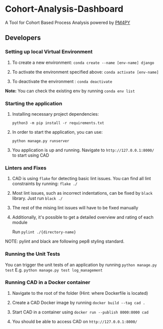 # Cohort-Analysis-Dashboard

A Tool for Cohort Based Process Analysis powered by [PM4PY](https://pm4py.fit.fraunhofer.de/)

## Developers

### Setting up local Virtual Environment

1. To create a new environment: `conda create --name [env-name] django`

2. To activate the environment specified above: `conda activate [env-name]`

3. To deactivate the environment : `conda deactivate`

**Note:** You can check the existing env by running `conda env list`

### Starting the application

1. Installing necessary project dependencies:

   `python3 -m pip install -r requirements.txt`

2. In order to start the application, you can use:

   `python manage.py runserver`

3. You application is up and running. Navigate to `http://127.0.0.1:8000/` to start using CAD

### Linters and Fixes

1. CAD is using `flake` for detecting basic lint issues. You can find all lint constraints by running: `flake ./`

2. Most lint issues, such as incorrect indentations, can be fixed by `black` library. Just run `black ./`

3. The rest of the mising lint issues will have to be fixed manually

4. Additionally, it's possible to get a detailed overview and rating of each module

   Run `pylint ./{directory-name}`

NOTE: pylint and black are following pep8 styling standard.

### Running the Unit Tests

You can trigger the unit tests of an application by running `python manage.py test`
E.g. `python manage.py test log_management`

### Running CAD in a Docker container

1. Navigate to the root of the folder (Hint: where Dockerfile is located)

2. Create a CAD Docker image by running `docker build --tag cad .`

3. Start CAD in a container using `docker run --publish 8000:8000 cad`

4. You should be able to access CAD on `http://127.0.0.1:8000/`
